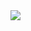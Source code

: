 <img src="https://v5.airtableusercontent.com/v3/u/29/29/1715724000000/LUeSDAUXHuzF3vydBE8UTA/xFzBZ4i9ndkJuthWAqkW__Qg1Cdzj-r4t2fGt6eOSxVqLGjTKLMb9hjznHxeb0InNNO3Bwm85EzBQhUS7Em3uBL2TVKduX8XDbcdaCVitYD2-WOhGNT_ePixwjydjuELmQ42n-dWJGG8wURf8nKy1g/dIY82VLhEw5vZcRshQn3tMjQfplx_1oZd4ooSOQ5nXQ">

